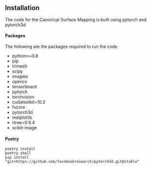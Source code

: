 ## Installation

The code for the Canonical Surface Mapping is built using pytorch and pytorch3d.

#### Packages

The following are the packages required to run the code

- python>=3.8
- pip
- trimesh
- scipy
- imageio
- opencv
- tensorboard
- pytorch
- torchvision
- cudatoolkit=10.2
- fvcore
- pytorch3d
- matplotlib
- rtree=0.9.4
- scikit-image

#### Poetry

```
poetry install
poetry shell
pip install "git+https://github.com/facebookresearch/pytorch3d.git@stable"
```
